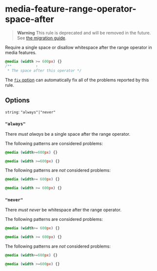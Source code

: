 # media-feature-range-operator-space-after  
  
> **Warning** This rule is deprecated and will be removed in the future. See [the migration guide](../../../docs/migration-guide/to-15.md).  
  
Require a single space or disallow whitespace after the range operator in media features.  
  
<!-- prettier-ignore -->  
```css  
@media (width >= 600px) {}  
/**           ↑  
 * The space after this operator */  
```  
  
The [`fix` option](../../../docs/user-guide/options.md#fix) can automatically fix all of the problems reported by this rule.  
  
## Options  
  
`string`: `"always"|"never"`  
  
### `"always"`  
  
There _must always_ be a single space after the range operator.  
  
The following patterns are considered problems:  
  
<!-- prettier-ignore -->  
```css  
@media (width>=600px) {}  
```  
  
<!-- prettier-ignore -->  
```css  
@media (width >=600px) {}  
```  
  
The following patterns are _not_ considered problems:  
  
<!-- prettier-ignore -->  
```css  
@media (width>= 600px) {}  
```  
  
<!-- prettier-ignore -->  
```css  
@media (width >= 600px) {}  
```  
  
### `"never"`  
  
There _must never_ be whitespace after the range operator.  
  
The following patterns are considered problems:  
  
<!-- prettier-ignore -->  
```css  
@media (width>= 600px) {}  
```  
  
<!-- prettier-ignore -->  
```css  
@media (width >= 600px) {}  
```  
  
The following patterns are _not_ considered problems:  
  
<!-- prettier-ignore -->  
```css  
@media (width>=600px) {}  
```  
  
<!-- prettier-ignore -->  
```css  
@media (width >=600px) {}  
```  
